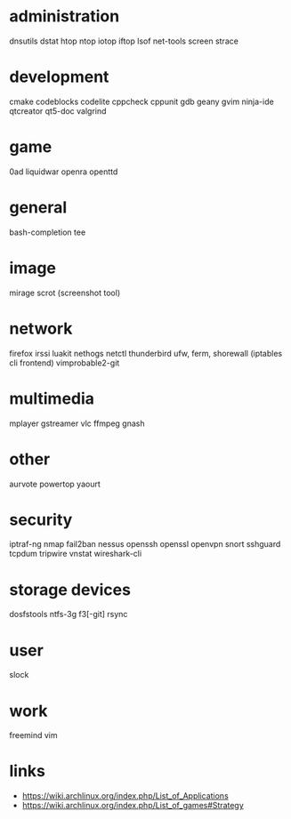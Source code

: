 # administration

dnsutils
dstat
htop
ntop
iotop
iftop
lsof
net-tools
screen
strace

# development

cmake
codeblocks
codelite
cppcheck
cppunit
gdb
geany
gvim
ninja-ide
qtcreator
qt5-doc
valgrind

# game

0ad
liquidwar
openra
openttd

# general

bash-completion
tee

# image

mirage
scrot (screenshot tool)

# network

firefox
irssi
luakit
nethogs
netctl
thunderbird
ufw, ferm, shorewall (iptables cli frontend)
vimprobable2-git

# multimedia

mplayer
gstreamer
vlc
ffmpeg
gnash

# other
aurvote
powertop
yaourt

# security

iptraf-ng
nmap
fail2ban
nessus
openssh
openssl
openvpn
snort
sshguard
tcpdum
tripwire
vnstat
wireshark-cli

# storage devices

dosfstools
ntfs-3g
f3[-git]
rsync

# user

slock

# work

freemind
vim

# links

* https://wiki.archlinux.org/index.php/List_of_Applications
* https://wiki.archlinux.org/index.php/List_of_games#Strategy
